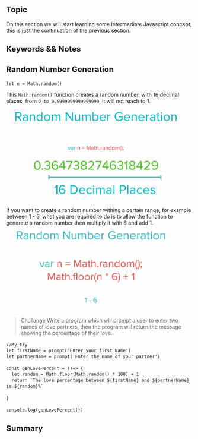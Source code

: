 ## Topic 
On this section we will start learning some Intermediate Javascript concept, this is just the continuation of the previous section.

## Keywords && Notes
## Random Number Generation
```
let n = Math.random() 
```
This `Math.random()` function creates a random number, with 16 decimal places, from `0 to 0.9999999999999999`, it will not  reach to 1.
![Math random](./img/random_generator.png)

If you want to create a random number withing a certain range, for example between 1 - 6, what you are required to do is to allow the function to generate a random number then multiply it with 6 and add 1.
![Random 1-6](./img/range_six.png)

> Challange 
Write a program which will prompt a user to enter two names of love partners, then the program will return the message showing the percentage of their love.

```
//My try
let firstName = prompt('Enter your first Name')
let partnerName = prompt('Enter the name of your partner')

const genLovePercent = ()=> {
  let random = Math.floor(Math.random() * 100) + 1
  return `The love percentage between ${firstName} and ${partnerName} is ${random}%`
  
}

console.log(genLovePercent())
```





## Summary
